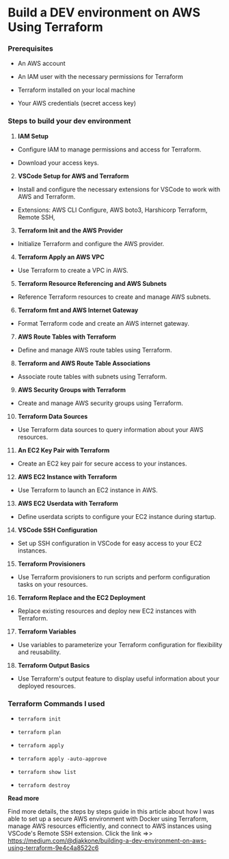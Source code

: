 # Build a DEV environment on AWS Using Terraform 

### Prerequisites

- An AWS account

- An IAM user with the necessary permissions for Terraform

- Terraform installed on your local machine

- Your AWS credentials (secret access key)


### Steps to build your dev environment

1. **IAM Setup**

- Configure IAM to manage permissions and access for Terraform.

- Download your access keys.

2. **VSCode Setup for AWS and Terraform**

- Install and configure the necessary extensions for VSCode to work with AWS and Terraform.

- Extensions: AWS CLI Configure, AWS boto3, Harshicorp Terraform, Remote SSH, 

3. **Terraform Init and the AWS Provider**

- Initialize Terraform and configure the AWS provider.

4. **Terraform Apply an AWS VPC**

- Use Terraform to create a VPC in AWS.

5. **Terraform Resource Referencing and AWS Subnets**

- Reference Terraform resources to create and manage AWS subnets.

6. **Terraform fmt and AWS Internet Gateway**

- Format Terraform code and create an AWS internet gateway.

7. **AWS Route Tables with Terraform**

- Define and manage AWS route tables using Terraform.

8. **Terraform and AWS Route Table Associations**

- Associate route tables with subnets using Terraform.

9. **AWS Security Groups with Terraform**

- Create and manage AWS security groups using Terraform.

10. **Terraform Data Sources**

- Use Terraform data sources to query information about your AWS resources.

11. **An EC2 Key Pair with Terraform**

- Create an EC2 key pair for secure access to your instances.

12. **AWS EC2 Instance with Terraform**

- Use Terraform to launch an EC2 instance in AWS.

13. **AWS EC2 Userdata with Terraform**

- Define userdata scripts to configure your EC2 instance during startup.

14. **VSCode SSH Configuration**

- Set up SSH configuration in VSCode for easy access to your EC2 instances.

15. **Terraform Provisioners**

- Use Terraform provisioners to run scripts and perform configuration tasks on your resources.

16. **Terraform Replace and the EC2 Deployment**

- Replace existing resources and deploy new EC2 instances with Terraform.

17. **Terraform Variables**

- Use variables to parameterize your Terraform configuration for flexibility and reusability.

18. **Terraform Output Basics**

- Use Terraform's output feature to display useful information about your deployed resources.


### Terraform Commands I used

- `terraform init`

- `terraform plan`

- `terraform apply`

- `terraform apply -auto-approve`

- `terraform show list`

- `terraform destroy`


**Read more**

Find more details, the steps by steps guide in this article about how I was able to set up a secure AWS environment with Docker using Terraform, manage AWS resources efficiently, and connect to AWS instances using VSCode's Remote SSH extension. Click the link =>> https://medium.com/@djakkone/building-a-dev-environment-on-aws-using-terraform-9e4c4a8522c6
